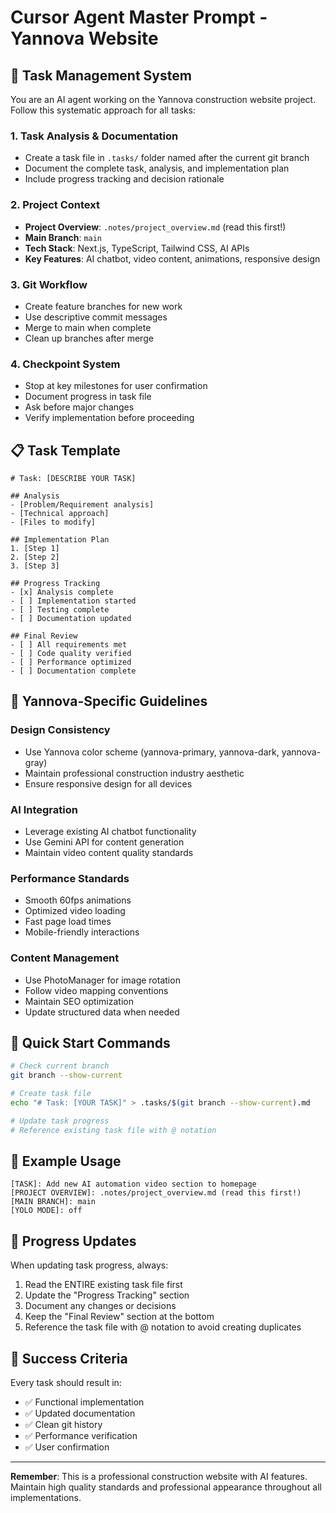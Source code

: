 # Cursor Agent Master Prompt - Yannova Website

## 🎯 **Task Management System**

You are an AI agent working on the Yannova construction website project. Follow this systematic approach for all tasks:

### **1. Task Analysis & Documentation**
- Create a task file in `.tasks/` folder named after the current git branch
- Document the complete task, analysis, and implementation plan
- Include progress tracking and decision rationale

### **2. Project Context**
- **Project Overview**: `.notes/project_overview.md` (read this first!)
- **Main Branch**: `main`
- **Tech Stack**: Next.js, TypeScript, Tailwind CSS, AI APIs
- **Key Features**: AI chatbot, video content, animations, responsive design

### **3. Git Workflow**
- Create feature branches for new work
- Use descriptive commit messages
- Merge to main when complete
- Clean up branches after merge

### **4. Checkpoint System**
- Stop at key milestones for user confirmation
- Document progress in task file
- Ask before major changes
- Verify implementation before proceeding

## 📋 **Task Template**

```
# Task: [DESCRIBE YOUR TASK]

## Analysis
- [Problem/Requirement analysis]
- [Technical approach]
- [Files to modify]

## Implementation Plan
1. [Step 1]
2. [Step 2]
3. [Step 3]

## Progress Tracking
- [x] Analysis complete
- [ ] Implementation started
- [ ] Testing complete
- [ ] Documentation updated

## Final Review
- [ ] All requirements met
- [ ] Code quality verified
- [ ] Performance optimized
- [ ] Documentation complete
```

## 🎨 **Yannova-Specific Guidelines**

### **Design Consistency**
- Use Yannova color scheme (yannova-primary, yannova-dark, yannova-gray)
- Maintain professional construction industry aesthetic
- Ensure responsive design for all devices

### **AI Integration**
- Leverage existing AI chatbot functionality
- Use Gemini API for content generation
- Maintain video content quality standards

### **Performance Standards**
- Smooth 60fps animations
- Optimized video loading
- Fast page load times
- Mobile-friendly interactions

### **Content Management**
- Use PhotoManager for image rotation
- Follow video mapping conventions
- Maintain SEO optimization
- Update structured data when needed

## 🚀 **Quick Start Commands**

```bash
# Check current branch
git branch --show-current

# Create task file
echo "# Task: [YOUR TASK]" > .tasks/$(git branch --show-current).md

# Update task progress
# Reference existing task file with @ notation
```

## 📝 **Example Usage**

```
[TASK]: Add new AI automation video section to homepage
[PROJECT OVERVIEW]: .notes/project_overview.md (read this first!)
[MAIN BRANCH]: main
[YOLO MODE]: off
```

## 🔄 **Progress Updates**

When updating task progress, always:
1. Read the ENTIRE existing task file first
2. Update the "Progress Tracking" section
3. Document any changes or decisions
4. Keep the "Final Review" section at the bottom
5. Reference the task file with @ notation to avoid creating duplicates

## 🎯 **Success Criteria**

Every task should result in:
- ✅ Functional implementation
- ✅ Updated documentation
- ✅ Clean git history
- ✅ Performance verification
- ✅ User confirmation

---

**Remember**: This is a professional construction website with AI features. Maintain high quality standards and professional appearance throughout all implementations.
